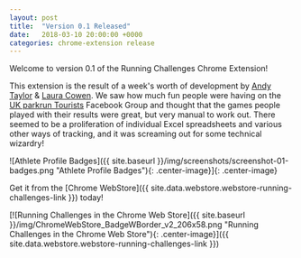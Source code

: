 ```yaml
---
layout: post
title:  "Version 0.1 Released"
date:   2018-03-10 20:00:00 +0000
categories: chrome-extension release
---
```

Welcome to version 0.1 of the Running Challenges Chrome Extension!

This extension is the result of a week's worth of development by [Andy Taylor](https://twitter.com/fraz3alpha)
 & [Laura Cowen](https://twitter.com/lauracowen). We saw how much fun people were
 having on the [UK parkrun Tourists](https://www.facebook.com/groups/571983126241545)
 Facebook Group and thought that the games people played with their results were
 great, but very manual to work out. There seemed to be a proliferation of
 individual Excel spreadsheets and various other ways of tracking, and it was
 screaming out for some technical wizardry!

![Athlete Profile Badges]({{ site.baseurl }}/img/screenshots/screenshot-01-badges.png "Athlete Profile Badges"){: .center-image}]{: .center-image}

Get it from the [Chrome WebStore]({{ site.data.webstore.webstore-running-challenges-link }}) today!

[![Running Challenges in the Chrome Web Store]({{ site.baseurl }}/img/ChromeWebStore_BadgeWBorder_v2_206x58.png "Running Challenges in the Chrome Web Store"){: .center-image}]({{ site.data.webstore.webstore-running-challenges-link }})
